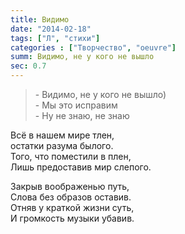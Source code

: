 ```yaml
---
title: Видимо
date: "2014-02-18"
tags: ["Л", "стихи"]
categories : ["Творчество", "oeuvre"]
summ: Видимо, не у кого не вышло
sec: 0.7
---
```


>\- Видимо, не у кого не вышло)  
>\- Мы это исправим  
>\- Ну не знаю, не знаю 
  


Всё в нашем мире тлен,  
остатки разума былого.  
Того, что поместили в плен,  
Лишь предоставив мир слепого.  
  
Закрыв воображенью путь,  
Слова без образов оставив.  
Отняв у краткой жизни суть,  
И громкость музыки убавив.  
